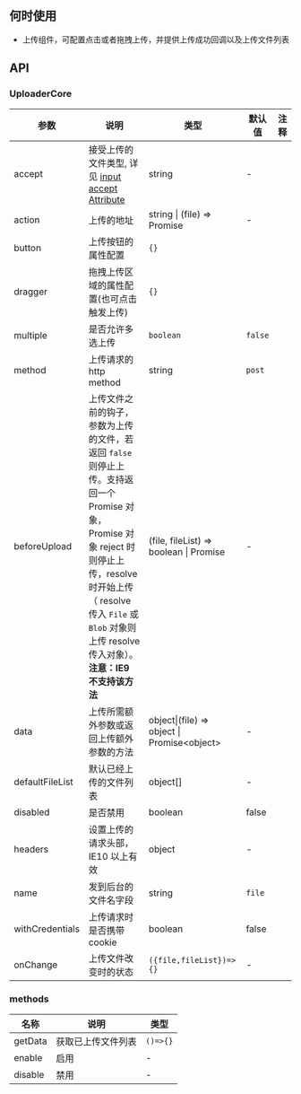 ## 何时使用

- 上传组件，可配置点击或者拖拽上传，并提供上传成功回调以及上传文件列表

## API

### UploaderCore

| 参数 | 说明 | 类型 | 默认值 | 注释 |
| --- | --- | --- | --- | --- |
| accept | 接受上传的文件类型, 详见 [input accept Attribute](https://developer.mozilla.org/en-US/docs/Web/HTML/Element/input/file#accept) | string | - |  |
| action | 上传的地址 | string \| (file) => Promise | - |  |
| button | 上传按钮的属性配置 | `{}` |  |  |
| dragger | 拖拽上传区域的属性配置(也可点击触发上传) | `{}` |  |  |
| multiple | 是否允许多选上传 | `boolean` | `false` |  |
| method | 上传请求的 http method | string | `post` |  |
| beforeUpload | 上传文件之前的钩子，参数为上传的文件，若返回 `false` 则停止上传。支持返回一个 Promise 对象，Promise 对象 reject 时则停止上传，resolve 时开始上传（ resolve 传入 `File` 或 `Blob` 对象则上传 resolve 传入对象）。**注意：IE9 不支持该方法** | (file, fileList) => boolean \| Promise | - |  |
| data | 上传所需额外参数或返回上传额外参数的方法 | object\|(file) => object \| Promise&lt;object> | - |  |
| defaultFileList | 默认已经上传的文件列表 | object\[] | - |  |
| disabled | 是否禁用 | boolean | false |  |
| headers | 设置上传的请求头部，IE10 以上有效 | object | - |  |
| name | 发到后台的文件名字段 | string | `file` |  |
| withCredentials | 上传请求时是否携带 cookie | boolean | false |  |
| onChange | 上传文件改变时的状态 | `({file,fileList})=>{}` | - |  |

### methods

| 名称    | 说明               | 类型     |
| ------- | ------------------ | -------- |
| getData | 获取已上传文件列表 | `()=>{}` |
| enable  | 启用               | -        |
| disable | 禁用               | -        |
